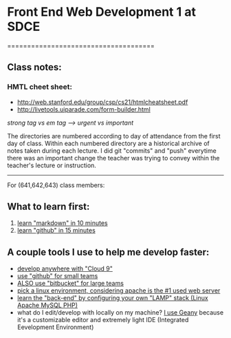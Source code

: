 # Front End Web Development 1 at SDCE
=====================================

## Class notes:
### HMTL cheet sheet:
* http://web.stanford.edu/group/csp/cs21/htmlcheatsheet.pdf
* http://livetools.uiparade.com/form-builder.html

_strong tag vs em tag --> urgent vs important_

The directories are numbered according to day of attendance from the first day of class. Within each numbered directory are a historical archive of notes taken during each lecture. I did git "commits" and "push" everytime there was an important change the teacher was trying to convey within the teacher's lecture or instruction.

------------------------------------
For (641,642,643) class members:

## What to learn first:
1. [learn "markdown" in 10 minutes](http://markdowntutorial.com/)
2. [learn "github" in 15 minutes](https://try.github.io/levels/1/challenges/1)

## A couple tools I use to help me develop faster:
* [develop anywhere with "Cloud 9"](https://c9.io/login)
* [use "github" for small teams](https://github.com/jun3rd)
* [ALSO use "bitbucket" for large teams](https://bitbucket.org/Jun3rd/)
* [pick a linux environment, considering apache is the #1 used web server](http://distrowatch.com/)
* [learn the "back-end" by configuring your own "LAMP" stack (Linux Apache MySQL PHP) ](https://www.digitalocean.com/community/tutorials/how-to-install-linux-apache-mysql-php-lamp-stack-on-ubuntu)
* what do I edit/develop with locally on my machine? [I use Geany](http://www.geany.org/) because it's a customizable editor and extremely light IDE (Integrated Eevelopment Environment)


